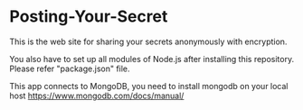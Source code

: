 # Posting-Your-Secret
This is the web site for sharing your secrets anonymously with encryption.

You also have to set up all modules of Node.js after installing this repository. Please refer "package.json" file.

This app connects to MongoDB, you need to install mongodb on your local host 
https://www.mongodb.com/docs/manual/
